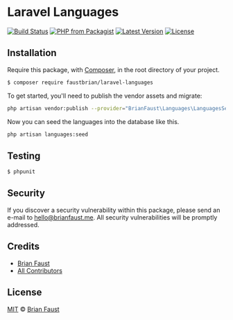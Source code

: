 # Laravel Languages

[![Build Status](https://img.shields.io/travis/faustbrian/Laravel-Languages/master.svg?style=flat-square)](https://travis-ci.org/faustbrian/Laravel-Languages)
[![PHP from Packagist](https://img.shields.io/packagist/php-v/faustbrian/laravel-languages.svg?style=flat-square)]()
[![Latest Version](https://img.shields.io/github/release/faustbrian/Laravel-Languages.svg?style=flat-square)](https://github.com/faustbrian/Laravel-Languages/releases)
[![License](https://img.shields.io/packagist/l/faustbrian/Laravel-Languages.svg?style=flat-square)](https://packagist.org/packages/faustbrian/Laravel-Languages)

## Installation

Require this package, with [Composer](https://getcomposer.org/), in the root directory of your project.

``` bash
$ composer require faustbrian/laravel-languages
```

To get started, you'll need to publish the vendor assets and migrate:

```bash
php artisan vendor:publish --provider="BrianFaust\Languages\LanguagesServiceProvider" && php artisan migrate
```

Now you can seed the languages into the database like this.

```bash
php artisan languages:seed
```

## Testing

``` bash
$ phpunit
```

## Security

If you discover a security vulnerability within this package, please send an e-mail to hello@brianfaust.me. All security vulnerabilities will be promptly addressed.

## Credits

- [Brian Faust](https://github.com/faustbrian)
- [All Contributors](../../contributors)

## License

[MIT](LICENSE) © [Brian Faust](https://brianfaust.me)
